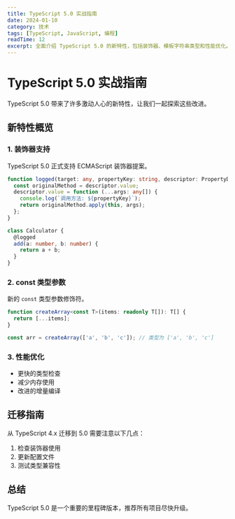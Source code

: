 ```yaml
---
title: TypeScript 5.0 实战指南
date: 2024-01-10
category: 技术
tags: [TypeScript, JavaScript, 编程]
readTime: 12
excerpt: 全面介绍 TypeScript 5.0 的新特性，包括装饰器、模板字符串类型和性能优化。
---
```


# TypeScript 5.0 实战指南

TypeScript 5.0 带来了许多激动人心的新特性，让我们一起探索这些改进。

## 新特性概览

### 1. 装饰器支持
TypeScript 5.0 正式支持 ECMAScript 装饰器提案。

```typescript
function logged(target: any, propertyKey: string, descriptor: PropertyDescriptor) {
  const originalMethod = descriptor.value;
  descriptor.value = function (...args: any[]) {
    console.log(`调用方法: ${propertyKey}`);
    return originalMethod.apply(this, args);
  };
}

class Calculator {
  @logged
  add(a: number, b: number) {
    return a + b;
  }
}
```

### 2. const 类型参数
新的 `const` 类型参数修饰符。

```typescript
function createArray<const T>(items: readonly T[]): T[] {
  return [...items];
}

const arr = createArray(['a', 'b', 'c']); // 类型为 ['a', 'b', 'c']
```

### 3. 性能优化
- 更快的类型检查
- 减少内存使用
- 改进的增量编译

## 迁移指南

从 TypeScript 4.x 迁移到 5.0 需要注意以下几点：

1. 检查装饰器使用
2. 更新配置文件
3. 测试类型兼容性

## 总结

TypeScript 5.0 是一个重要的里程碑版本，推荐所有项目尽快升级。